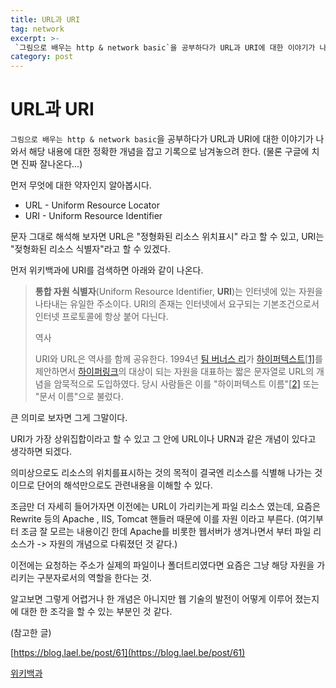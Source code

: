 ```yaml
---
title: URL과 URI
tag: network
excerpt: >-
 `그림으로 배우는 http & network basic`을 공부하다가 URL과 URI에 대한 이야기가 나와서 해당 내용에 대한 정확한 개념을 잡고 기록으로 남겨놓으려 한다. (물론 구글에 치면 진짜 잘나온다...)
category: post
---
```



# URL과 URI

`그림으로 배우는 http & network basic`을 공부하다가 URL과 URI에 대한 이야기가 나와서 해당 내용에 대한 정확한 개념을 잡고 기록으로 남겨놓으려 한다. (물론 구글에 치면 진짜 잘나온다...)

 먼저 무엇에 대한 약자인지 알아봅시다.

* URL - Uniform Resource Locator
* URI - Uniform Resource Identifier

문자 그대로 해석해 보자면 URL은 "정형화된 리소스 위치표시" 라고 할 수 있고, URI는 "젖형화된 리소스 식별자"라고 할 수 있겠다.

먼저 위키백과에 URI를 검색하면 아래와 같이 나온다.

> **통합 자원 식별자**(Uniform Resource Identifier, **URI**)는 인터넷에 있는 자원을 나타내는 유일한 주소이다. URI의 존재는 인터넷에서 요구되는 기본조건으로서 인터넷 프로토콜에 항상 붙어 다닌다.
>
> 역사
>
> URI와 URL은 역사를 함께 공유한다. 1994년 [팀 버너스 리](https://ko.wikipedia.org/wiki/%ED%8C%80_%EB%B2%84%EB%84%88%EC%8A%A4_%EB%A6%AC)가 [하이퍼텍스트](https://ko.wikipedia.org/wiki/%ED%95%98%EC%9D%B4%ED%8D%BC%ED%85%8D%EC%8A%A4%ED%8A%B8)[[1\]](https://ko.wikipedia.org/wiki/%ED%86%B5%ED%95%A9_%EC%9E%90%EC%9B%90_%EC%8B%9D%EB%B3%84%EC%9E%90#cite_note-FOOTNOTEPalmer2001-1)를 제안하면서 [하이퍼링크](https://ko.wikipedia.org/wiki/%ED%95%98%EC%9D%B4%ED%8D%BC%EB%A7%81%ED%81%AC)의 대상이 되는 자원을 대표하는 짧은 문자열로 URL의 개념을 암묵적으로 도입하였다. 당시 사람들은 이를 "하이퍼텍스트 이름"[[2\]](https://ko.wikipedia.org/wiki/%ED%86%B5%ED%95%A9_%EC%9E%90%EC%9B%90_%EC%8B%9D%EB%B3%84%EC%9E%90#cite_note-FOOTNOTEW3C1992-2) 또는 "문서 이름"으로 불렀다.



큰 의미로 보자면 그게 그말이다.

URI가 가장 상위집합이라고 할 수 있고 그 안에 URL이나 URN과 같은 개념이 있다고 생각하면 되겠다.

의미상으로도 리소스의 위치를표시하는 것의 목적이 결국엔 리소스를 식별해 나가는 것이므로 단어의 해석만으로도 관련내용을 이해할 수 있다.



조금만 더 자세히 들어가자면 이전에는 URL이 가리키는게 파일 리소스 였는데, 요즘은 Rewrite 등의 Apache , IIS, Tomcat 핸들러 때문에 이를 자원 이라고 부른다. (여기부터 조금 잘 모르는 내용이긴 한데 Apache를 비롯한 웹서버가 생겨나면서 부터 파일 리소스가 -> 자원의 개념으로 다뤄졌던 것 같다.)

이전에는 요청하는 주소가 실제의 파일이나 폴더트리였다면 요즘은 그냥 해당 자원을 가리키는 구분자로서의 역할을 한다는 것.



알고보면 그렇게 어렵거나 한 개념은 아니지만 웹 기술의 발전이 어떻게 이루어 졌는지에 대한 한 조각을 할 수 있는 부분인 것 같다.



(참고한 글)

[https://blog.lael.be/post/61](https://blog.lael.be/post/61)

[위키백과](https://ko.wikipedia.org/wiki/%ED%86%B5%ED%95%A9_%EC%9E%90%EC%9B%90_%EC%8B%9D%EB%B3%84%EC%9E%90)
